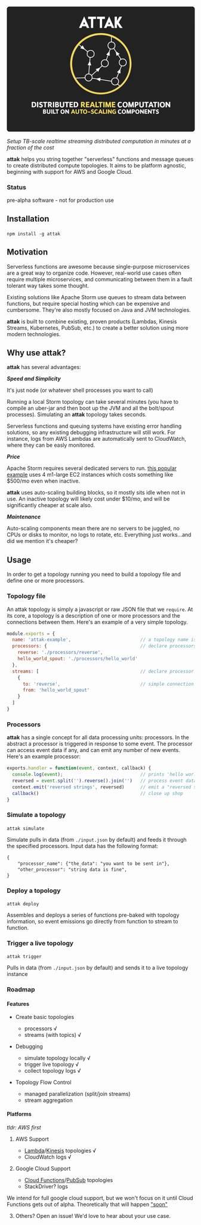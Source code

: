 [![Attak Distributed Computing Framework](./lib/img/readme.png)](http://attak.io)

*Setup TB-scale realtime streaming distributed computation in minutes at a fraction of the cost*

**attak** helps you string together "serverless" functions and message queues to create distributed compute topologies. It aims to be platform agnostic, beginning with support for AWS and Google Cloud.

### Status

pre-alpha software - not for production use

## Installation

`npm install -g attak`

## Motivation

Serverless functions are awesome because single-purpose microservices are a great way to organize code. However, real-world use cases often require multiple microservices, and communicating between them in a fault tolerant way takes some thought.

Existing solutions like Apache Storm use queues to stream data between functions, but require special hosting which can be expensive and cumbersome. They're also mostly focused on Java and JVM technologies.

**attak** is built to combine existing, proven products (Lambdas, Kinesis Streams, Kubernetes, PubSub, etc.) to create a better solution using more modern technologies.

## Why use **attak**?

**attak** has several advantages:

***Speed and Simplicity***

It's just node (or whatever shell processes you want to call)

Running a local Storm topology can take several minutes (you have to compile an uber-jar and then boot up the JVM and all the bolt/spout processes). Simulating an **attak** topology takes seconds.

Serverless functions and queuing systems have existing error handling solutions, so any existing debugging infrastructure will still work. For instance, logs from AWS Lambdas are automatically sent to CloudWatch, where they can be easly monitored.

***Price***

Apache Storm requires several dedicated servers to run. [this popular example](https://github.com/nathanmarz/storm-deploy) uses 4 m1-large EC2 instances which costs something like $500/mo even when inactive.

**attak** uses auto-scaling building blocks, so it mostly sits idle when not in use. An inactive topology will likely cost under $10/mo, and will be significantly cheaper at scale also.

***Maintenance***

Auto-scaling components mean there are no servers to be juggled, no CPUs or disks to monitor, no logs to rotate, etc. Everything just works...and did we mention it's cheaper?

## Usage

In order to get a topology running you need to build a topology file and define one or more processors.

### Topology file

An attak topology is simply a javascript or raw JSON file that we `require`. At its core, a topology is a description of one or more processors and the connections between them. Here's an example of a very simple topology.

```js
module.exports = {
  name: 'attak-example',                          // a topology name is required
  processors: {                                   // declare processors
    reverse: './processors/reverse',
    hello_world_spout: './processors/hello_world'
  },
  streams: [                                      // declare processor connections
    {
      to: 'reverse',                              // simple connection example
      from: 'hello_world_spout'
    }
  ]
}
```

### Processors

**attak** has a single concept for all data processing units: processors. In the abstract a processor is triggered in response to some event. The processor can access event data if any, and can emit any number of new events. Here's an example processor:

```js
exports.handler = function(event, context, callback) {
  console.log(event);                             // prints 'hello world'
  reversed = event.split('').reverse().join('')   // process event data (reverse it)
  context.emit('reversed strings', reversed)      // emit a "reversed strings" event
  callback()                                      // close up shop
}
```

### Simulate a topology

`attak simulate`

Simulate pulls in data (from `./input.json` by default) and feeds it through the specified processors. Input data has the following format:

```
{
    "processor_name": {"the_data": "you want to be sent in"},
    "other_processor": "string data is fine",
}
```

### Deploy a topology

`attak deploy`

Assembles and deploys a series of functions pre-baked with topology information, so event emissions go directly from function to stream to function.

### Trigger a live topology

`attak trigger`

Pulls in data (from `./input.json` by default) and sends it to a live topology instance

### Roadmap

#### Features

- Create basic topologies
    - processors √
    - streams (with topics) √

- Debugging
    - simulate topology locally √
    - trigger live topology √
    - collect topology logs √

- Topology Flow Control
    - managed parallelization (split/join streams)
    - stream aggregation

#### Platforms

_tldr: AWS first_

1. AWS Support
    - [Lambda](https://aws.amazon.com/lambda)/[Kinesis](https://aws.amazon.com/kinesis) topologies √
    - CloudWatch logs √

2. Google Cloud Support
    - [Cloud Functions](https://cloud.google.com/functions/)/[PubSub](https://cloud.google.com/pubsub) topologies
    - StackDriver? logs
  
We intend for full google cloud support, but we won't focus on it until Cloud Functions gets out of alpha. Theoretically that will happen ["soon"](https://github.com/apex/apex/issues/232#issuecomment-218246926)

3. Others? Open an issue! We'd love to hear about your use case.